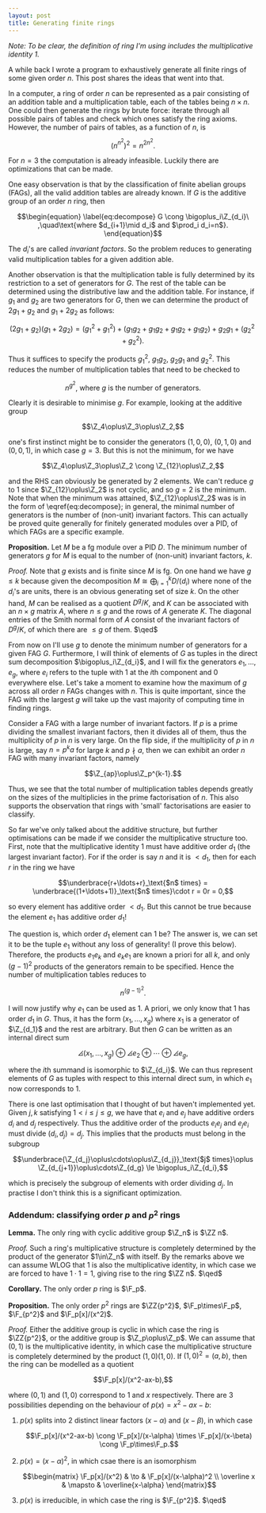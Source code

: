 ```yaml
---
layout: post
title: Generating finite rings
---
```

*Note: To be clear, the definition of ring I'm using includes the
 multiplicative identity 1.*

A while back I wrote a program to exhaustively generate all finite
rings of some given order $n$. This post shares the ideas that went
into that.

In a computer, a ring of order $n$ can be represented as a pair
consisting of an addition table and a multiplication table, each of
the tables being $n\times n$. One could then generate the rings by
brute force: iterate through all possible pairs of tables and check
which ones satisfy the ring axioms. However, the number of pairs of
tables, as a function of $n$, is

$$\left(n^{n^2}\right)^2 = n^{2n^2}.$$

For $n=3$ the computation is already infeasible. Luckily there are
optimizations that can be made.

One easy observation is that by the classification of finite abelian
groups (FAGs), all the valid addition tables are already known. If $G$
is the additive group of an order $n$ ring, then

$$\begin{equation}
\label{eq:decompose}
G \cong \bigoplus_i\Z_{d_i}\ ,\quad\text{where $d_{i+1}\mid d_i$
and $\prod_i d_i=n$}.
\end{equation}$$

The $d_i$'s are called *invariant factors*. So the problem reduces to
generating valid multiplication tables for a given addition able.

Another observation is that the multiplication table is fully
determined by its restriction to a set of generators for $G$. The rest
of the table can be determined using the distributive law and the
addition table. For instance, if $g_1$ and $g_2$ are two generators
for $G$, then we can determine the product of $2g_1+g_2$ and
$g_1+2g_2$ as follows:

$$(2g_1+g_2)(g_1+2g_2) =
({g_1}^2+{g_1}^2)+(g_1g_2+g_1g_2+g_1g_2+g_1g_2)+g_2g_1+({g_2}^2+{g_2}^2).$$

Thus it suffices to specify the products ${g_1}^2$, $g_1g_2$, $g_2g_1$
and ${g_2}^2$. This reduces the number of multiplication tables that
need to be checked to

$$n^{g^2},\ \text{where $g$ is the number of generators.}$$

Clearly it is desirable to minimise $g$. For example, looking at the
additive group

$$\Z_4\oplus\Z_3\oplus\Z_2,$$

one's first instinct might be to consider the generators $(1,0,0)$,
$(0,1,0)$ and $(0,0,1)$, in which case $g=3$. But this is not the
minimum, for we have

$$\Z_4\oplus\Z_3\oplus\Z_2 \cong \Z_{12}\oplus\Z_2,$$

and the RHS can obviously be generated by 2 elements. We can't reduce
$g$ to 1 since $\Z_{12}\oplus\Z_2$ is not cyclic, and so $g=2$ is the
minimum. Note that when the minimum was attained, $\Z_{12}\oplus\Z_2$
was is in the form of \eqref{eq:decompose}; in general, the minimal
number of generators is the number of (non-unit) invariant
factors. This can actually be proved quite generally for finitely
generated modules over a PID, of which FAGs are a specific example.

**Proposition.** Let $M$ be a fg module over a PID $D$. The minimum
  number of generators $g$ for $M$ is equal to the number of
  (non-unit) invariant factors, $k$.

*Proof.* Note that $g$ exists and is finite since $M$ is fg. On one
 hand we have $g\le k$ because given the decomposition $M\cong
 \bigoplus_{i=1}^k D/(d_i)$ where none of the $d_i$'s are units, there
 is an obvious generating set of size $k$. On the other hand, $M$ can
 be realised as a quotient $D^g/K$, and $K$ can be associated with an
 $n\times g$ matrix $A$, where $n\le g$ and the rows of $A$ generate
 $K$. The diagonal entries of the Smith normal form of $A$ consist of
 the invariant factors of $D^g/K$, of which there are $\le g$ of
 them. $\qed$


From now on I'll use $g$ to denote the minimum number of generators
for a given FAG $G$. Furthermore, I will think of elements of $G$ as
tuples in the direct sum decomposition $\bigoplus_i\Z_{d_i}$, and I
will fix the generators $e_1,\ldots,e_g$, where $e_i$ refers to the
tuple with $1$ at the $i$th component and 0 everywhere else. Let's
take a moment to examine how the maximum of $g$ across all order $n$
FAGs changes with $n$. This is quite important, since the FAG with the
largest $g$ will take up the vast majority of computing time in
finding rings.

Consider a FAG with a large number of invariant factors. If $p$ is a
prime dividing the smallest invariant factors, then it divides all of
them, thus the multiplicity of $p$ in $n$ is very large. On the flip
side, if the multiplicity of $p$ in $n$ is large, say $n=p^ka$ for
large $k$ and $p\nmid a$, then we can exhibit an order $n$ FAG with
many invariant factors, namely

$$\Z_{ap}\oplus\Z_p^{k-1}.$$

Thus, we see that the total number of multiplication tables depends
greatly on the sizes of the multiplicies in the prime factorisation of
$n$. This also supports the observation that rings with 'small'
factorisations are easier to classify.

So far we've only talked about the additive structure, but further
optimisations can be made if we consider the multiplicative structure
too. First, note that the multiplicative identity 1 must have additive
order $d_1$ (the largest invariant factor). For if the order is say
$n$ and it is $< d_1$, then for each $r$ in the ring we have

$$\underbrace{r+\ldots+r}_\text{$n$ times} =
\underbrace{(1+\ldots+1)}_\text{$n$ times}\cdot r = 0r = 0,$$

so every element has additive order $< d_1$. But this cannot be true
because the element $e_1$ has additive order $d_1$!

The question is, which order $d_1$ element can 1 be? The answer is, we
can set it to be the tuple $e_1$ without any loss of generality! (I
prove this below). Therefore, the products $e_1e_k$ and $e_ke_1$ are
known a priori for all $k$, and only $(g-1)^2$ products of the
generators remain to be specified. Hence the number of multiplication
tables reduces to

$$n^{(g-1)^2}.$$

I will now justify why $e_1$ can be used as 1. A priori, we only know
that 1 has order $d_1$ in $G$. Thus, it has the form
$(x_1,\ldots,x_g)$ where $x_1$ is a generator of $\Z_{d_1}$ and the
rest are arbitrary. But then $G$ can be written as an internal direct
sum

$$\angles{(x_1,\ldots,x_g)}\oplus \angles{e_2}\oplus \cdots\oplus
\angles{e_g},$$

where the $i$th summand is isomorphic to $\Z_{d_i}$. We can thus
represent elements of $G$ as tuples with respect to this internal
direct sum, in which $e_1$ now corresponds to 1.

There is one last optimisation that I thought of but haven't
implemented yet. Given $j,k$ satisfying $1<i\le j\le g$, we have that
$e_i$ and $e_j$ have additive orders $d_i$ and $d_j$
respectively. Thus the additive order of the products $e_ie_j$ and
$e_je_i$ must divide $(d_i,d_j)=d_j$. This implies that the products
must belong in the subgroup

$$\underbrace{\Z_{d_j}\oplus\cdots\oplus\Z_{d_j}}_\text{$j$ times}\oplus
\Z_{d_{j+1}}\oplus\cdots\Z_{d_g} \le \bigoplus_i\Z_{d_i},$$

which is precisely the subgroup of elements with order dividing
$d_j$. In practise I don't think this is a significant optimization.

### Addendum: classifying order $p$ and $p^2$ rings

**Lemma.** The only ring with cyclic additive group $\Z_n$ is $\ZZ n$.

*Proof.* Such a ring's multiplicative structure is completely
 determined by the product of the generator $1\in\Z_n$ with itself. By
 the remarks above we can assume WLOG that 1 is also the
 multiplicative identity, in which case we are forced to have
 $1\cdot1=1$, giving rise to the ring $\ZZ n$. $\qed$

**Corollary.** The only order $p$ ring is $\F_p$.

**Proposition.** The only order $p^2$ rings are $\ZZ{p^2}$,
  $\F_p\times\F_p$, $\F_{p^2}$ and $\F_p[x]/(x^2)$.

*Proof.* Either the additive group is cyclic in which case the ring is
 $\ZZ{p^2}$, or the additive group is $\Z_p\oplus\Z_p$. We can assume
 that $(0,1)$ is the multiplicative identity, in which case the
 multiplicative structure is completely determined by the product
 $(1,0)(1,0)$. If $(1,0)^2=(a,b)$, then the ring can be modelled as a quotient

$$\F_p[x]/(x^2-ax-b),$$

where $(0,1)$ and $(1,0)$ correspond to 1 and $x$ respectively. There
are 3 possibilities depending on the behaviour of $p(x)=x^2-ax-b$:

1. $p(x)$ splits into 2 distinct linear factors $(x-\alpha)$ and $(x-\beta)$, in which case

   $$\F_p[x]/(x^2-ax-b) \cong \F_p[x]/(x-\alpha) \times
   \F_p[x]/(x-\beta) \cong \F_p\times\F_p.$$

2. $p(x)=(x-\alpha)^2$, in which csae there is an isomorphism

   $$\begin{matrix}
   \F_p[x]/(x^2) & \to & \F_p[x]/(x-\alpha)^2 \\
   \overline x & \mapsto & \overline{x-\alpha}
   \end{matrix}$$

3. $p(x)$ is irreducible, in which case the ring is $\F_{p^2}$. $\qed$

